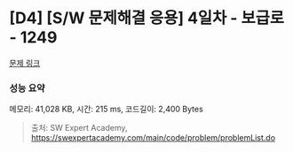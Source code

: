 # [D4] [S/W 문제해결 응용] 4일차 - 보급로 - 1249 

[문제 링크](https://swexpertacademy.com/main/code/problem/problemDetail.do?contestProbId=AV15QRX6APsCFAYD) 

### 성능 요약

메모리: 41,028 KB, 시간: 215 ms, 코드길이: 2,400 Bytes



> 출처: SW Expert Academy, https://swexpertacademy.com/main/code/problem/problemList.do